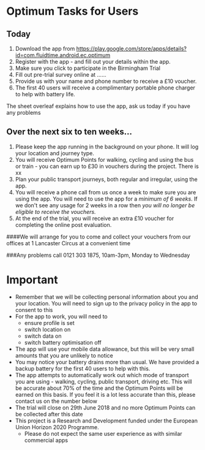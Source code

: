 # Optimum Tasks for Users


## Today

1. Download the app from https://play.google.com/store/apps/details?id=com.fluidtime.android.ec.optimum
2. Register with the app - and fill out your details within the app.
3. Make sure you click to participate in the Birmingham Trial
4. Fill out pre-trial survey online at ......
5. Provide us with your name and phone number to receive a £10 voucher.
6. The first 40 users will receive a complimentary portable phone charger to help with battery life.

The sheet overleaf explains how to use the app, ask us today if you have any problems

## Over the next six to ten weeks...
1. Please keep the app running in the background on your phone. It will log your location and journey type.
2. You will receive Optimum Points for walking, cycling and using the bus or train - you can earn up to £30 in vouchers during the project. There is xx 
3. Plan your public transport journeys, both regular and irregular, using the app.
4. You will receive a phone call from us once a week to make sure you are using the app. You will need to use the app for a *minimum of 6 weeks*. If we don't see any usage for 2 weeks in a row then *you will no longer be eligible to receive the vouchers.* 
5. At the end of the trial, you will receive an extra £10 voucher for completing the online post evaluation.

####We will arrange for you to come and collect your vouchers from our offices at 1 Lancaster Circus at a convenient time

###Any problems call 0121 303 1875, 10am-3pm, Monday to Wednesday 

# Important

* Remember that we will be collecting personal information about you and your location. You will need to sign up to the privacy policy in the app to consent to this
* For the app to work, you will need to
	* ensure profile is set
	* switch location on
	* switch data on
	* switch battery optimisation off
* The app will use your mobile data allowance, but this will be very small amounts that you are unlikely to notice
* You may notice your battery drains more than usual. We have provided a backup battery for the first 40 users to help with this.
* The app attempts to automatically work out which mode of transport you are using - walking, cycling, public transport, driving etc. This will be accurate about 70% of the time and the Optimum Points will be earned on this basis. If you feel it is a lot less accurate than this, please contact us on the number below
* The trial will close on 29th June 2018 and no more Optimum Points can be collected after this date
* This project is a Research and Development funded under the European Union Horizon 2020 Programme.
	* Please do not expect the same user experience as with similar commercial apps
